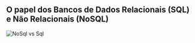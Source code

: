 
 <h2> O papel dos Bancos de Dados Relacionais (SQL) e Não Relacionais (NoSQL)</h2>
 
 
![NoSql vs Sql](https://user-images.githubusercontent.com/102911341/192401279-c57b54b4-1c8c-44ad-abcc-0a84dda39036.png)
